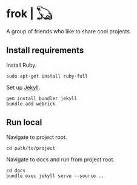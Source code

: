 # frok | [𓆏](https://wehzie.github.io/frok/)

A group of friends who like to share cool projects.

## Install requirements

Install Ruby.

    sudo apt-get install ruby-full

Set up [Jekyll](https://jekyllrb.com/).

    gem install bundler jekyll
    bundle add webrick

## Run local

Navigate to project root.

    cd path/to/project

Navigate to docs and run from project root.

    cd docs
    bundle exec jekyll serve --source ..
